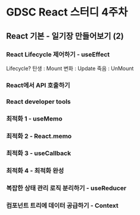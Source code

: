 # GDSC React 스터디 4주차

## React 기본 - 일기장 만들어보기 (2)

### React Lifecycle 제어하기 - useEffect

Lifecycle?
탄생 : Mount
변화 : Update
죽음 : UnMount

### React에서 API 호출하기

### React developer tools

### 최적화 1 - useMemo

### 최적화 2 - React.memo

### 최적화 3 - useCallback

### 최적화 4 - 최적화 완성

### 복잡한 상태 관리 로직 분리하기 - useReducer

### 컴포넌트 트리에 데이터 공급하기 - Context
